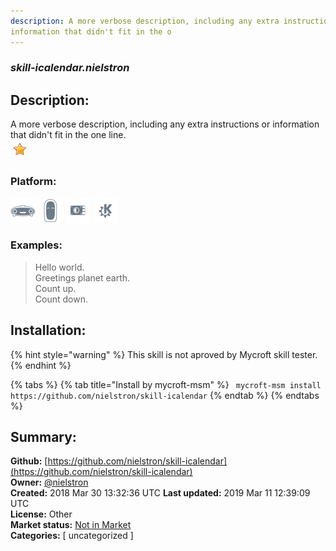 ```yaml
---
description: A more verbose description, including any extra instructions or
information that didn't fit in the o
---
```


### _skill-icalendar.nielstron_  
## Description:  
A more verbose description, including any extra instructions or
information that didn't fit in the one line.  
![](../.gitbook/assets/star.png)  
  
### Platform:  
 ![Mark I](../.gitbook/assets/mark-1-icon.png)  ![Mark II](../.gitbook/assets/mark-2-icon.png)  ![Picroft](../.gitbook/assets/picroft-icon.png)  ![plasmoid](../.gitbook/assets/kde.png)   
### Examples:  
> Hello world.  
> Greetings planet earth.  
> Count up.  
> Count down.  
  
## Installation:  
{% hint style="warning" %}
This skill is not aproved by Mycroft skill tester.
{% endhint %}
    
{% tabs %}
{% tab title="Install by mycroft-msm" %}
``` mycroft-msm install https://github.com/nielstron/skill-icalendar```
{% endtab %}
  {% endtabs %}
    
## Summary:  
**Github:** [https://github.com/nielstron/skill-icalendar](https://github.com/nielstron/skill-icalendar)  
**Owner:** [@nielstron](https://github.com/nielstron)  
**Created:** 2018 Mar 30 13:32:36 UTC  **Last updated:** 2019 Mar 11 12:39:09 UTC  
**License:** Other  
**Market status:** [Not in Market](https://market.mycroft.ai/skill/)  
**Categories:** [ uncategorized ]   
